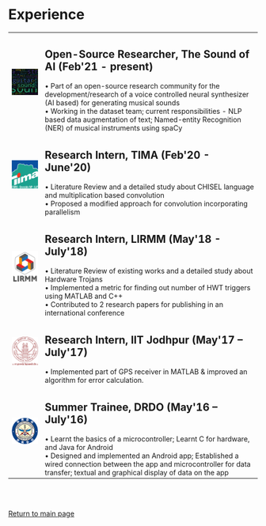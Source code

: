# Experience

<table>
  <tbody>
    <tr>
      <td><img src="./images/tsoai_ppt_wc.jpg" width = "200"></td>
      <td>
        <h2>Open-Source Researcher, The Sound of AI (Feb'21 - present)</h2>
        • Part of an open-source research community for the development/research of a voice controlled neural synthesizer (AI based) for generating musical sounds <br>
        • Working in the dataset team; current responsibilities - NLP based data augmentation of text; Named-entity Recognition (NER) of musical instruments using spaCy<br>
      </td>
    </tr>
    <tr>
      <td><img src="./images/tima-logo.jpg" width = "200"></td>
      <td>
        <h2>Research Intern, TIMA (Feb'20 - June'20)</h2>
        • Literature Review and a detailed study about CHISEL language and multiplication based convolution<br>
        • Proposed a modified approach for convolution incorporating parallelism<br>
      </td>
    </tr>
    <tr>
      <td><img src="./images/lirmm-logo.jpg" width = "200"></td>
      <td>
        <h2>Research Intern, LIRMM (May'18 - July'18)</h2>
        • Literature Review of existing works and a detailed study about Hardware Trojans<br>
        • Implemented a metric for finding out number of HWT triggers using MATLAB and C++<br>
        • Contributed to 2 research papers for publishing in an international conference
      </td>
    </tr>
    <tr>
      <td><img src="./images/IITJ-logo.jpg" width = "200"></td>
      <td>
        <h2>Research Intern, IIT Jodhpur (May'17 – July'17)</h2>
        • Implemented part of GPS receiver in MATLAB & improved an algorithm for error calculation.
      </td>
    </tr>
    <tr>
      <td><img src="./images/drdo-logo.png" width = "200"></td>
      <td>
        <h2>Summer Trainee, DRDO (May'16 – July'16)</h2>
        • Learnt the basics of a microcontroller; Learnt C for hardware, and Java for Android<BR>
        • Designed and implemented an Android app; Established a wired connection between the app and microcontroller for data transfer; textual and graphical display of data on the app
      </td>
    </tr>
  </tbody>
</table>

<br><br>

[Return to main page](./index.md)
